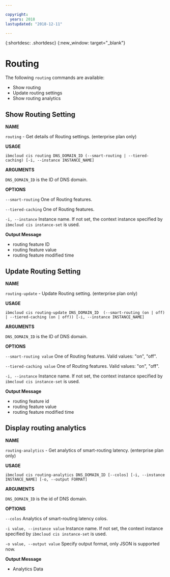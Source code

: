 ```yaml
---

copyright:
  years: 2018
lastupdated: "2018-12-11"

---
```


{:shortdesc: .shortdesc}
{:new_window: target="_blank"}

# Routing

The following `routing` commands are available:

* Show routing
* Update routing settings
* Show routing analytics

## Show Routing Setting

**NAME**

  `routing` - Get details of Routing settings. (enterprise plan only)

**USAGE**

  `ibmcloud cis routing DNS_DOMAIN_ID (--smart-routing | --tiered-caching) [-i, --instance INSTANCE_NAME]`

**ARGUMENTS**

   `DNS_DOMAIN_ID` is the ID of DNS domain.
   
**OPTIONS**

   `--smart-routing`  One of Routing features.

   `--tiered-caching` One of Routing features.

   `-i, --instance`  Instance name. If not set, the context instance specified by `ibmcloud cis instance-set` is used.

**Output Message**

* routing feature ID
* routing feature value
* routing feature modified time


## Update Routing Setting

**NAME**

  `routing-update` - Update Routing setting. (enterprise plan only)

**USAGE**

  `ibmcloud cis routing-update DNS_DOMAIN_ID  (--smart-routing (on | off) | --tiered-caching (on | off)) [-i, --instance INSTANCE_NAME]`

**ARGUMENTS**

   `DNS_DOMAIN_ID` is the ID of DNS domain.
   
**OPTIONS**

   `--smart-routing value`       One of Routing features. Valid values: "on", "off".

   `--tiered-caching value`      One of Routing features. Valid values: "on", "off".
   
   `-i, --instance`  Instance name. If not set, the context instance specified by `ibmcloud cis instance-set` is used.

**Output Message**

* routing feature id
* routing feature value
* routing feature modified time

## Display routing analytics

**NAME**

   `routing-analytics` - Get analytics of smart-routing latency. (enterprise plan only)

**USAGE**

   `ibmcloud cis routing-analytics DNS_DOMAIN_ID [--colos] [-i, --instance INSTANCE_NAME] [-o, --output FORMAT]`

**ARGUMENTS**

   `DNS_DOMAIN_ID` is the id of DNS domain.

**OPTIONS**

   `--colos`                      Analytics of smart-routing latency colos.
   
   `-i value, --instance value`   Instance name. If not set, the context instance specified by `ibmcloud cis instance-set` is used.

   `-o value, --output value`     Specify output format, only JSON is supported now.


**Output Message**
  * Analytics Data
